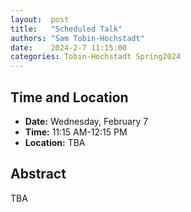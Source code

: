 ```yaml
---
layout:  post
title:   "Scheduled Talk"
authors: "Sam Tobin-Hochstadt"
date:    2024-2-7 11:15:00
categories: Tobin-Hochstadt Spring2024
---
```


## Time and Location

* **Date:** Wednesday, February 7
* **Time:** 11:15 AM-12:15 PM
* **Location:** TBA

## Abstract

TBA
